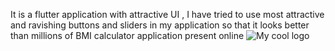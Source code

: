 It is a flutter application with attractive UI , I have tried to use most attractive and ravishing buttons and sliders in my application so that it looks better than millions of BMI calculator application present online
<img src="C:\Users\HP\Downloads\fir..jpg" alt="My cool logo"/>
